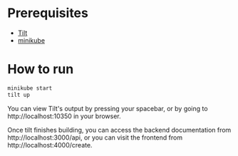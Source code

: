 # Prerequisites
- [Tilt](https://tilt.dev/)
- [minikube](https://minikube.sigs.k8s.io/docs/start/)

# How to run
```bash
minikube start
tilt up
```

You can view Tilt's output by pressing your spacebar, or by going to http://localhost:10350 in your browser.

Once tilt finishes building, you can access the backend documentation from http://localhost:3000/api, or you can visit
the frontend from http://localhost:4000/create.

